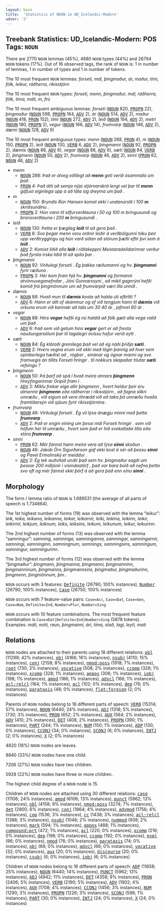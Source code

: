 ```yaml
---
layout: base
title:  'Statistics of NOUN in UD_Icelandic-Modern'
udver: '2'
---
```


## Treebank Statistics: UD_Icelandic-Modern: POS Tags: `NOUN`

There are 2770 `NOUN` lemmas (45%), 4680 `NOUN` types (44%) and 26794 `NOUN` tokens (17%).
Out of 16 observed tags, the rank of `NOUN` is: 1 in number of lemmas, 1 in number of types and 1 in number of tokens.

The 10 most frequent `NOUN` lemmas: <em>forseti, mál, þingmaður, ár, maður, tími, fólk, leikur, ráðherra, ríkisstjórn</em>

The 10 most frequent `NOUN` types:  <em>forseti, menn, þingmaður, mál, ráðherra, fólk, tíma, máli, m, frú</em>

The 10 most frequent ambiguous lemmas: <em>forseti</em> (<tt><a href="is_modern-pos-NOUN.html">NOUN</a></tt> 820, <tt><a href="is_modern-pos-PROPN.html">PROPN</a></tt> 22), <em>þingmaður</em> (<tt><a href="is_modern-pos-NOUN.html">NOUN</a></tt> 598, <tt><a href="is_modern-pos-PROPN.html">PROPN</a></tt> 164, <tt><a href="is_modern-pos-ADV.html">ADV</a></tt> 2), <em>ár</em> (<tt><a href="is_modern-pos-NOUN.html">NOUN</a></tt> 514, <tt><a href="is_modern-pos-ADV.html">ADV</a></tt> 2), <em>maður</em> (<tt><a href="is_modern-pos-NOUN.html">NOUN</a></tt> 418, <tt><a href="is_modern-pos-PRON.html">PRON</a></tt> 152), <em>tími</em> (<tt><a href="is_modern-pos-NOUN.html">NOUN</a></tt> 272, <tt><a href="is_modern-pos-ADV.html">ADV</a></tt> 2), <em>leið</em> (<tt><a href="is_modern-pos-NOUN.html">NOUN</a></tt> 194, <tt><a href="is_modern-pos-ADV.html">ADV</a></tt> 2), <em>metri</em> (<tt><a href="is_modern-pos-NOUN.html">NOUN</a></tt> 180, <tt><a href="is_modern-pos-PROPN.html">PROPN</a></tt> 2), <em>vegur</em> (<tt><a href="is_modern-pos-NOUN.html">NOUN</a></tt> 166, <tt><a href="is_modern-pos-ADV.html">ADV</a></tt> 14), <em>frumvarp</em> (<tt><a href="is_modern-pos-NOUN.html">NOUN</a></tt> 146, <tt><a href="is_modern-pos-ADV.html">ADV</a></tt> 2), <em>dæmi</em> (<tt><a href="is_modern-pos-NOUN.html">NOUN</a></tt> 128, <tt><a href="is_modern-pos-ADV.html">ADV</a></tt> 6)

The 10 most frequent ambiguous types:  <em>menn</em> (<tt><a href="is_modern-pos-NOUN.html">NOUN</a></tt> 288, <tt><a href="is_modern-pos-PRON.html">PRON</a></tt> 4), <em>m</em> (<tt><a href="is_modern-pos-NOUN.html">NOUN</a></tt> 150, <tt><a href="is_modern-pos-PROPN.html">PROPN</a></tt> 2), <em>leið</em> (<tt><a href="is_modern-pos-NOUN.html">NOUN</a></tt> 130, <tt><a href="is_modern-pos-VERB.html">VERB</a></tt> 6, <tt><a href="is_modern-pos-ADV.html">ADV</a></tt> 2), <em>þingmanni</em> (<tt><a href="is_modern-pos-NOUN.html">NOUN</a></tt> 92, <tt><a href="is_modern-pos-PROPN.html">PROPN</a></tt> 2), <em>dæmis</em> (<tt><a href="is_modern-pos-NOUN.html">NOUN</a></tt> 88, <tt><a href="is_modern-pos-ADV.html">ADV</a></tt> 6), <em>vegar</em> (<tt><a href="is_modern-pos-NOUN.html">NOUN</a></tt> 88, <tt><a href="is_modern-pos-ADV.html">ADV</a></tt> 6), <em>sæti</em> (<tt><a href="is_modern-pos-NOUN.html">NOUN</a></tt> 84, <tt><a href="is_modern-pos-VERB.html">VERB</a></tt> 2), <em>þingmenn</em> (<tt><a href="is_modern-pos-NOUN.html">NOUN</a></tt> 50, <tt><a href="is_modern-pos-ADV.html">ADV</a></tt> 2), <em>frumvarp</em> (<tt><a href="is_modern-pos-NOUN.html">NOUN</a></tt> 46, <tt><a href="is_modern-pos-ADV.html">ADV</a></tt> 2), <em>sinni</em> (<tt><a href="is_modern-pos-PRON.html">PRON</a></tt> 62, <tt><a href="is_modern-pos-NOUN.html">NOUN</a></tt> 46, <tt><a href="is_modern-pos-ADV.html">ADV</a></tt> 2)


* <em>menn</em>
  * <tt><a href="is_modern-pos-NOUN.html">NOUN</a></tt> 288: <em>Það er alveg eðlilegt að <b>menn</b> geti verið ósammála um það .</em>
  * <tt><a href="is_modern-pos-PRON.html">PRON</a></tt> 4: <em>Það átti að semja nýja stjórnarskrá lengi vel þar til <b>menn</b> gáfust eiginlega upp á að láta sig dreyma um það .</em>
* <em>m</em>
  * <tt><a href="is_modern-pos-NOUN.html">NOUN</a></tt> 150: <em>Bryndís Rún Hansen komst ekki í undanúrslit í 100 <b>m</b> skriðsundinu .</em>
  * <tt><a href="is_modern-pos-PROPN.html">PROPN</a></tt> 2: <em>Hún vann til silfurverðlauna í 50 og 100 m bringusundi og bronsverðlauna í 200 <b>m</b> bringusundi .</em>
* <em>leið</em>
  * <tt><a href="is_modern-pos-NOUN.html">NOUN</a></tt> 130: <em>Þetta er þægileg <b>leið</b> til að gera það .</em>
  * <tt><a href="is_modern-pos-VERB.html">VERB</a></tt> 6: <em>Svo þegar menn voru orðnir leiðir á verðbólgunni tóku þeir upp verðtryggingu og hún varð síðan að stórum þætti eftir því sem á <b>leið</b> .</em>
  * <tt><a href="is_modern-pos-ADV.html">ADV</a></tt> 2: <em>Komist liðið alla <b>leið</b> í riðlakeppni Meistaradeildarinnar verður það fyrsta írska liðið til að spila þar .</em>
* <em>þingmanni</em>
  * <tt><a href="is_modern-pos-NOUN.html">NOUN</a></tt> 92: <em>Virðulegi forseti . Ég þakka ræðumanni og hv. <b>þingmanni</b> fyrir ræðuna .</em>
  * <tt><a href="is_modern-pos-PROPN.html">PROPN</a></tt> 2: <em>Hér kom fram hjá hv. <b>þingmanni</b> og formanni atvinnuveganefndar , Jóni Gunnarssyni , að mikil gagnrýni hefði komið frá þingmönnum um að frumvarpið væri illa unnið .</em>
* <em>dæmis</em>
  * <tt><a href="is_modern-pos-NOUN.html">NOUN</a></tt> 88: <em>Hvað mun til <b>dæmis</b> kosta að halda úti eftirliti ?</em>
  * <tt><a href="is_modern-pos-ADV.html">ADV</a></tt> 6: <em>Hann er allt of skammur og ef við tengjum hann til <b>dæmis</b> við orkuna erum við kannski að tala um 30 40 ár , jafnvel 60 ár .</em>
* <em>vegar</em>
  * <tt><a href="is_modern-pos-NOUN.html">NOUN</a></tt> 88: <em>Hins <b>vegar</b> hefði ég nú haldið að fólk gæti alla vega valið um það .</em>
  * <tt><a href="is_modern-pos-ADV.html">ADV</a></tt> 6: <em>Það sem við getum hins <b>vegar</b> gert er að fresta nauðungarsölum þar til lagalegri óvissu hefur verið eytt .</em>
* <em>sæti</em>
  * <tt><a href="is_modern-pos-NOUN.html">NOUN</a></tt> 84: <em>Ég kláraði greinilega það vel að ég náði þriðja <b>sæti</b> .</em>
  * <tt><a href="is_modern-pos-VERB.html">VERB</a></tt> 2: <em>Hvers vegna erum við ekki með lögin þannig að hver sem opinberlega hæðist að , rógber , smánar og ógnar manni og svo framvegis án tillits Forseti hringir . til nokkurs skapaðar hlutar <b>sæti</b> refsingu ?</em>
* <em>þingmenn</em>
  * <tt><a href="is_modern-pos-NOUN.html">NOUN</a></tt> 50: <em>Þá þarf að spá í hvað meira annars <b>þingmenn</b> Hreyfingarinnar Gripið fram í .</em>
  * <tt><a href="is_modern-pos-ADV.html">ADV</a></tt> 2: <em>Miklu frekar eiga allir þingmenn , hvort heldur þeir eru almennir <b>þingmenn</b> eða ráðherrar í ríkisstjórn , að fagna slíkri umræðu , við eigum að vera óhrædd við að taka þá umræðu hvaða framtíðarsýn við sjáum fyrir ríkisstjórnina .</em>
* <em>frumvarp</em>
  * <tt><a href="is_modern-pos-NOUN.html">NOUN</a></tt> 46: <em>Virðulegi forseti . Ég vil lýsa ánægju minni með þetta <b>frumvarp</b> .</em>
  * <tt><a href="is_modern-pos-ADV.html">ADV</a></tt> 2: <em>Það er engin eining um þessi mál Forseti hringir . sem við höfum hér til umræðu , hvort sem það er hið svokallaða litla eða stóra <b>frumvarp</b> .</em>
* <em>sinni</em>
  * <tt><a href="is_modern-pos-PRON.html">PRON</a></tt> 62: <em>Mér fannst hann meira vera að lýsa <b>sinni</b> skoðun .</em>
  * <tt><a href="is_modern-pos-NOUN.html">NOUN</a></tt> 46: <em>Jakob Örn Sigurðarson gaf ekki kost á sér að þessu <b>sinni</b> og Pavel Ermolinskij er meiddur .</em>
  * <tt><a href="is_modern-pos-ADV.html">ADV</a></tt> 2: <em>Ég tek auðvitað undir það sem hv. þingmaður sagði um þessar 200 milljónir í vísindastörf , það var bara búið að nefna þetta svo oft og mér fannst ekki þörf á að gera það enn einu <b>sinni</b> .</em>

## Morphology

The form / lemma ratio of `NOUN` is 1.689531 (the average of all parts of speech is 1.734664).

The 1st highest number of forms (19) was observed with the lemma “leikur”: <em>leik, leika, leikana, leikanna, leikar, leikarnir, leiki, leikina, leikinn, leikir, leikirnir, leikjum, leiknum, leiks, leiksins, leikum, leikunum, leikur, leikurinn</em>.

The 2nd highest number of forms (13) was observed with the lemma “samningur”: <em>samning, samninga, samninganna, samningar, samningarnir, samningi, samninginn, samningnum, samnings, samningsins, samningum, samningur, samningurinn</em>.

The 3rd highest number of forms (12) was observed with the lemma “þingmaður”: <em>þingmann, þingmanna, þingmanni, þingmanninn, þingmanninum, þingmanns, þingmannsins, þingmaður, þingmaðurinn, þingmenn, þingmönnum, þm.</em>.

`NOUN` occurs with 3 features: <tt><a href="is_modern-feat-Definite.html">Definite</a></tt> (26790; 100% instances), <tt><a href="is_modern-feat-Number.html">Number</a></tt> (26790; 100% instances), <tt><a href="is_modern-feat-Case.html">Case</a></tt> (26750; 100% instances)

`NOUN` occurs with 7 feature-value pairs: `Case=Acc`, `Case=Dat`, `Case=Gen`, `Case=Nom`, `Definite=Ind`, `Number=Plur`, `Number=Sing`

`NOUN` occurs with 10 feature combinations.
The most frequent feature combination is `Case=Dat|Definite=Ind|Number=Sing` (5878 tokens).
Examples: <em>máli, móti, raun, þingmanni, ári, tíma, stað, lagi, leyti, mati</em>


## Relations

`NOUN` nodes are attached to their parents using 18 different relations: <tt><a href="is_modern-dep-obl.html">obl</a></tt> (11298; 42% instances), <tt><a href="is_modern-dep-obj.html">obj</a></tt> (4166; 16% instances), <tt><a href="is_modern-dep-nsubj.html">nsubj</a></tt> (4110; 15% instances), <tt><a href="is_modern-dep-conj.html">conj</a></tt> (2158; 8% instances), <tt><a href="is_modern-dep-nmod-poss.html">nmod:poss</a></tt> (1918; 7% instances), <tt><a href="is_modern-dep-root.html">root</a></tt> (730; 3% instances), <tt><a href="is_modern-dep-vocative.html">vocative</a></tt> (508; 2% instances), <tt><a href="is_modern-dep-ccomp.html">ccomp</a></tt> (328; 1% instances), <tt><a href="is_modern-dep-xcomp.html">xcomp</a></tt> (328; 1% instances), <tt><a href="is_modern-dep-appos.html">appos</a></tt> (306; 1% instances), <tt><a href="is_modern-dep-iobj.html">iobj</a></tt> (198; 1% instances), <tt><a href="is_modern-dep-amod.html">amod</a></tt> (188; 1% instances), <tt><a href="is_modern-dep-advcl.html">advcl</a></tt> (166; 1% instances), <tt><a href="is_modern-dep-acl-relcl.html">acl:relcl</a></tt> (164; 1% instances), <tt><a href="is_modern-dep-acl.html">acl</a></tt> (102; 0% instances), <tt><a href="is_modern-dep-dep.html">dep</a></tt> (76; 0% instances), <tt><a href="is_modern-dep-parataxis.html">parataxis</a></tt> (48; 0% instances), <tt><a href="is_modern-dep-flat-foreign.html">flat:foreign</a></tt> (2; 0% instances)

Parents of `NOUN` nodes belong to 16 different parts of speech: <tt><a href="is_modern-pos-VERB.html">VERB</a></tt> (15314; 57% instances), <tt><a href="is_modern-pos-NOUN.html">NOUN</a></tt> (6440; 24% instances), <tt><a href="is_modern-pos-ADJ.html">ADJ</a></tt> (1318; 5% instances),  (730; 3% instances), <tt><a href="is_modern-pos-PRON.html">PRON</a></tt> (652; 2% instances), <tt><a href="is_modern-pos-AUX.html">AUX</a></tt> (564; 2% instances), <tt><a href="is_modern-pos-ADV.html">ADV</a></tt> (410; 2% instances), <tt><a href="is_modern-pos-DET.html">DET</a></tt> (408; 2% instances), <tt><a href="is_modern-pos-PROPN.html">PROPN</a></tt> (390; 1% instances), <tt><a href="is_modern-pos-PART.html">PART</a></tt> (244; 1% instances), <tt><a href="is_modern-pos-NUM.html">NUM</a></tt> (150; 1% instances), <tt><a href="is_modern-pos-ADP.html">ADP</a></tt> (130; 0% instances), <tt><a href="is_modern-pos-CCONJ.html">CCONJ</a></tt> (34; 0% instances), <tt><a href="is_modern-pos-SCONJ.html">SCONJ</a></tt> (6; 0% instances), <tt><a href="is_modern-pos-INTJ.html">INTJ</a></tt> (2; 0% instances), <tt><a href="is_modern-pos-X.html">X</a></tt> (2; 0% instances)

4820 (18%) `NOUN` nodes are leaves.

8840 (33%) `NOUN` nodes have one child.

7206 (27%) `NOUN` nodes have two children.

5928 (22%) `NOUN` nodes have three or more children.

The highest child degree of a `NOUN` node is 15.

Children of `NOUN` nodes are attached using 30 different relations: <tt><a href="is_modern-dep-case.html">case</a></tt> (11106; 24% instances), <tt><a href="is_modern-dep-amod.html">amod</a></tt> (6106; 13% instances), <tt><a href="is_modern-dep-punct.html">punct</a></tt> (5962; 13% instances), <tt><a href="is_modern-dep-obl.html">obl</a></tt> (4158; 9% instances), <tt><a href="is_modern-dep-nmod-poss.html">nmod:poss</a></tt> (3274; 7% instances), <tt><a href="is_modern-dep-det.html">det</a></tt> (2800; 6% instances), <tt><a href="is_modern-dep-conj.html">conj</a></tt> (1864; 4% instances), <tt><a href="is_modern-dep-advmod.html">advmod</a></tt> (1756; 4% instances), <tt><a href="is_modern-dep-cop.html">cop</a></tt> (1536; 3% instances), <tt><a href="is_modern-dep-cc.html">cc</a></tt> (1438; 3% instances), <tt><a href="is_modern-dep-acl-relcl.html">acl:relcl</a></tt> (1388; 3% instances), <tt><a href="is_modern-dep-nsubj.html">nsubj</a></tt> (1046; 2% instances), <tt><a href="is_modern-dep-nummod.html">nummod</a></tt> (938; 2% instances), <tt><a href="is_modern-dep-mark.html">mark</a></tt> (594; 1% instances), <tt><a href="is_modern-dep-appos.html">appos</a></tt> (488; 1% instances), <tt><a href="is_modern-dep-compound-prt.html">compound:prt</a></tt> (472; 1% instances), <tt><a href="is_modern-dep-acl.html">acl</a></tt> (220; 0% instances), <tt><a href="is_modern-dep-xcomp.html">xcomp</a></tt> (216; 0% instances), <tt><a href="is_modern-dep-dep.html">dep</a></tt> (196; 0% instances), <tt><a href="is_modern-dep-ccomp.html">ccomp</a></tt> (192; 0% instances), <tt><a href="is_modern-dep-expl.html">expl</a></tt> (96; 0% instances), <tt><a href="is_modern-dep-nmod.html">nmod</a></tt> (76; 0% instances), <tt><a href="is_modern-dep-parataxis.html">parataxis</a></tt> (74; 0% instances), <tt><a href="is_modern-dep-obj.html">obj</a></tt> (68; 0% instances), <tt><a href="is_modern-dep-advcl.html">advcl</a></tt> (66; 0% instances), <tt><a href="is_modern-dep-vocative.html">vocative</a></tt> (32; 0% instances), <tt><a href="is_modern-dep-aux.html">aux</a></tt> (20; 0% instances), <tt><a href="is_modern-dep-discourse.html">discourse</a></tt> (20; 0% instances), <tt><a href="is_modern-dep-csubj.html">csubj</a></tt> (6; 0% instances), <tt><a href="is_modern-dep-iobj.html">iobj</a></tt> (6; 0% instances)

Children of `NOUN` nodes belong to 16 different parts of speech: <tt><a href="is_modern-pos-ADP.html">ADP</a></tt> (11658; 25% instances), <tt><a href="is_modern-pos-NOUN.html">NOUN</a></tt> (6440; 14% instances), <tt><a href="is_modern-pos-PUNCT.html">PUNCT</a></tt> (5962; 13% instances), <tt><a href="is_modern-pos-ADJ.html">ADJ</a></tt> (4942; 11% instances), <tt><a href="is_modern-pos-DET.html">DET</a></tt> (4358; 9% instances), <tt><a href="is_modern-pos-PRON.html">PRON</a></tt> (2406; 5% instances), <tt><a href="is_modern-pos-VERB.html">VERB</a></tt> (2190; 5% instances), <tt><a href="is_modern-pos-ADV.html">ADV</a></tt> (1902; 4% instances), <tt><a href="is_modern-pos-AUX.html">AUX</a></tt> (1708; 4% instances), <tt><a href="is_modern-pos-CCONJ.html">CCONJ</a></tt> (1456; 3% instances), <tt><a href="is_modern-pos-NUM.html">NUM</a></tt> (1290; 3% instances), <tt><a href="is_modern-pos-PROPN.html">PROPN</a></tt> (1226; 3% instances), <tt><a href="is_modern-pos-SCONJ.html">SCONJ</a></tt> (598; 1% instances), <tt><a href="is_modern-pos-PART.html">PART</a></tt> (30; 0% instances), <tt><a href="is_modern-pos-INTJ.html">INTJ</a></tt> (24; 0% instances), <tt><a href="is_modern-pos-X.html">X</a></tt> (24; 0% instances)

